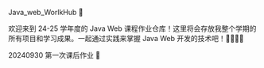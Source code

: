 Java_web_WorlkHub 🚀

欢迎来到 24-25 学年度的 Java Web 课程作业仓库！这里将会存放我整个学期的所有项目和学习成果。一起通过实践来掌握 Java Web 开发的技术吧！👨‍💻👩‍💻

20240930 第一次课后作业 📝
